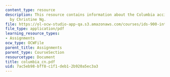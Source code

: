 ```yaml
---
content_type: resource
description: This resource contains information about the Columbia accident investigation
  by Christine Ng.
file: https://ol-ocw-studio-app-qa.s3.amazonaws.com/courses/ids-900-integrating-doctoral-seminar-on-emerging-technologies-fall-2005/7ac5eb98bff8c1f1deb12b920a5ec3a3_columbia_cn.pdf
file_type: application/pdf
learning_resource_types:
- Assignments
ocw_type: OCWFile
parent_title: Assignments
parent_type: CourseSection
resourcetype: Document
title: columbia_cn.pdf
uid: 7ac5eb98-bff8-c1f1-deb1-2b920a5ec3a3
---
```

